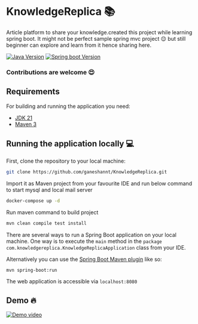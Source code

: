 # KnowledgeReplica :books:
Article platform to share your knowledge.created this project while learning spring boot. It might not be perfect sample spring mvc project :relieved: but still beginner can explore and learn from it hence sharing here.

[![Java Version](https://img.shields.io/badge/java-21-brightgreen.svg)](https://jdk.java.net/21)
[![Spring boot Version](https://img.shields.io/badge/SpringBoot-3.2.7-brightred.svg)](https://spring.io/projects/spring-boot)

### Contributions are welcome :heart_eyes:

## Requirements

For building and running the application you need:

- [JDK 21](https://jdk.java.net/21)
- [Maven 3](https://maven.apache.org)


## Running the application locally :computer:

First, clone the repository to your local machine:

```bash
git clone https://github.com/ganeshannt/KnowledgeReplica.git
```
Import it as Maven project from your favourite IDE and run below command to start mysql and local mail server
```bash
docker-compose up -d
```

Run maven command to build project
```bash
mvn clean compile test install
```

There are several ways to run a Spring Boot application on your local machine. One way is to execute the `main` method in the `package com.knowledgereplica.KnowledgeReplicaApplication` class from your IDE.

Alternatively you can use the [Spring Boot Maven plugin](https://docs.spring.io/spring-boot/docs/current/reference/html/build-tool-plugins-maven-plugin.html) like so:

```shell
mvn spring-boot:run
```

The web application is accessible via `localhost:8080`

## Demo :fire:

[![Demo video](https://i.postimg.cc/MHJGSWX6/Screenshot-2022-10-09-at-2-58-27-PM.png)](https://youtu.be/DLW1YUFg8kQ)

